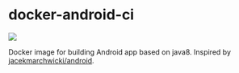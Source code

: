 # docker-android-ci

[![](https://images.microbadger.com/badges/image/cliffred/android-ci.svg)](https://microbadger.com/images/cliffred/android-ci "Get your own image badge on microbadger.com")

Docker image for building Android app based on java8. Inspired by [jacekmarchwicki/android](https://hub.docker.com/r/jacekmarchwicki/android/).
